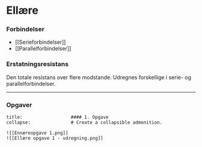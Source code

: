 # Ellære

### Forbindelser
- [[Serieforbindelser]]
- [[Parallelforbindelser]]

### Erstatningsresistans
Den totale resistans over flere modstande. Udregnes forskellige i serie- og parallelforbindelser.

---
### Opgaver

```ad-example # Admonition type. See below for a list of available types.
title:                  #### 1. Opgave
collapse:               # Create a collapsible admonition.

![[Ennæreopgave 1.png]]
![[Ellære opgave 1 - udregning.png]]

```